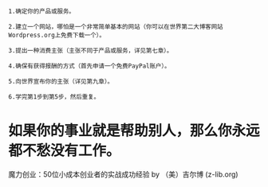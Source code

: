 ```
1.确定你的产品或服务。

2.建立一个网站，哪怕是一个非常简单基本的网站（你可以在世界第二大博客网站Wordpress.org上免费下载一个）。

3.提出一种消费主张（主张不同于产品或服务，详见第七章）。

4.确保有获得报酬的方式（首先申请一个免费PayPal账户）。

5.向世界宣布你的主张（详见第九章）。

6.学完第1步到第5步，然后重复。
```
# 如果你的事业就是帮助别人，那么你永远都不愁没有工作。

魔力创业：50位小成本创业者的实战成功经验 by （美）吉尔博 (z-lib.org)
